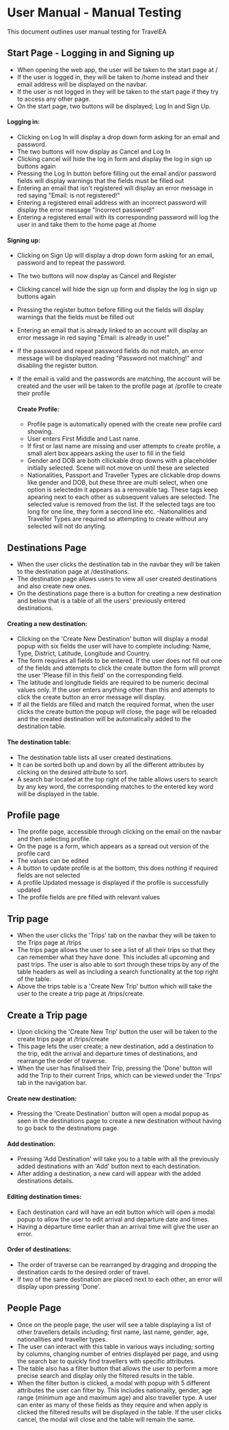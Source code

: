 # User Manual - Manual Testing

This document outlines user manual testing for TravelEA

## Start Page - Logging in and Signing up

- When opening the web app, the user will be taken to the start page at /
- If the user is logged in, they will be taken to /home instead and their email address
  will be displayed on the navbar.
- If the user is not logged in they will be taken to the start page if they try to access
  any other page.
- On the start page, two buttons will be displayed; Log In and Sign Up.

#### Logging in:

- Clicking on Log In will display a drop down form asking for an email and password.
- The two buttons will now display as Cancel and Log In
- Clicking cancel will hide the log in form and display the log in sign up buttons again
- Pressing the Log In button before filling out the email and/or password fields
  will display warnings that the fields must be filled out
- Entering an email that isn't registered will display an error message in red saying
  "Email: <the email address> is not registered!"
- Entering a registered email address with an incorrect password will display the error
  message "Incorrect password!"
- Entering a registered email with its corresponding password will log the user in
  and take them to the home page at /home

#### Signing up:

- Clicking on Sign Up will display a drop down form asking for an email, password and
  to repeat the password.
- The two buttons will now display as Cancel and Register
- Clicking cancel will hide the sign up form and display the log in sign up buttons again
- Pressing the register button before filling out the fields will display warnings that
  the fields must be filled out
- Entering an email that is already linked to an account will display an error message
  in red saying "Email: <the email address> is already in use!"
- If the password and repeat password fields do not match, an error message will be
  displayed reading "Password not matching!" and disabling the register button.
- If the email is valid and the passwords are matching, the account will be created
  and the user will be taken to the profile page at /profile to create their profile
  
  #### Create Profile:
  - Profile page is automatically opened with the create new profile card showing.
  - User enters First Middle and Last name.
  - If first or last name are missing and user attempts to create profile, a small alert box appears 
  asking the user to fill in the field
  - Gender and DOB are both cllickable drop downs with a placeholder initially selected. Scene will not
  move on until these are selected
  - Nationalities, Passport and Traveller Types are clickable drop downs like gender and DOB, but these three
  are multi select, when one option is selectedm it appears as a removable tag. These tags keep apearing next to
  each other as subsequent values are selected. The selected value is removed from the list. If the selected tags are 
  too long for one line, they form a second line etc.
  -Nationalities and Traveller Types are required so attempting to create without any selected will not do anyting. 

## Destinations Page

- When the user clicks the destination tab in the navbar they will be taken to the destination 
  page at /destinations.
- The destination page allows users to view all user created destinations and also create new ones.
- On the destinations page there is a button for creating a new destination and below that is a 
  table of all the users' previously entered destinations.
  
#### Creating a new destination:

- Clicking on the 'Create New Destination' button will display a modal popup with six fields the
  user will have to complete including: Name, Type, District, Latitude, Longitude and Country.
- The form requires all fields to be entered. If the user does not fill out one of the fields and
  attempts to click the create button the form will prompt the user 'Please fill in this field' 
  on the corresponding field.
- The latitude and longitude fields are required to be numeric decimal values only. If the user
  enters anything other than this and attempts to click the create button an error message will display.
- If all the fields are filled and match the required format, when the user clicks the create
  button the popup will close, the page will be reloaded and the created destination will be 
  automatically added to the destination table.
  
#### The destination table:

- The destination table lists all user created destinations.
- It can be sorted both up and down by all the different attributes by clicking on the desired
  attribute to sort.
- A search bar located at the top right of the table allows users to search by any key word, the
  corresponding matches to the entered key word will be displayed in the table.

## Profile page

- The profile page, accessible through clicking on the email on the navbar and then selecting profile.
- On the page is a form, which appears as a spread out version of the profile card
- The values can be edited
- A button to update profile is at the bottom, this does nothing if required fields are not selected
- A profile Updated message is displayed if the profile is successfully updated
- The profile fields are pre filled with relevant values

## Trip page

- When the user clicks the 'Trips' tab on the navbar they will be taken to the Trips page at /trips
- The trips page allows the user to see a list of all their trips so that they can remember what they have
  done. This includes all upcoming and past trips. The user is also able to sort through these trips by any
  of the table headers as well as including a search functionality at the top right of the table.
- Above the trips table is a 'Create New Trip' button which will take the user to the create a trip page at
  /trips/create.
 
## Create a Trip page

- Upon clicking the 'Create New Trip' button the user will be taken to the create trips page at /trips/create
- This page lets the user create; a new destination, add a destination to the trip, edit the arrival and departure 
times of destinations, and rearrange the order of traverse.
- When the user has finalised their Trip, pressing the 'Done' button will add the Trip to their current Trips,
 which can be viewed under the 'Trips' tab in the navigation bar.

#### Create new destination:

- Pressing the 'Create Destination' button will open a modal popup as seen in the destinations page
 to create a new destination without having to go back to the destinations page.

#### Add destination:

- Pressing 'Add Destination' will take you to a table with all the previously added destinations with
 an 'Add' button next to each destination.
- After adding a destination, a new card will appear with the added destinations details.

#### Editing destination times:

- Each destination card will have an edit button which will open a modal popup to allow the user to 
edit arrival and departure date and times.
- Having a departure time earlier than an arrival time will give the user an error.

#### Order of destinations:

- The order of traverse can be rearranged by dragging and dropping the destination cards to the desired
order of travel.
- If two of the same destination are placed next to each other, an error will display upon pressing 'Done'.

## People Page

- Once on the people page, the user will see a table displaying a list of other travellers details including;
    first name, last name, gender, age, nationalities and traveller types.
- The user can interact with this table in various ways including; sorting by columns, changing number of entries 
  displayed per page, and using the search bar to quickly find travellers with specific attributes.
- The table also has a filter button that allows the user to perform a more precise search and display only the filtered results in the table.
- When the filter button is clicked, a modal with popup with 5 different attributes the user can filter by. This includes nationality, gender, 
age range (minimum age and maximum age) and also traveller type. A user can enter as many of these fields as they require and when apply is
clicked the filtered results will be displayed in the table. If the user clicks cancel, the modal will close and the table will remain the same.